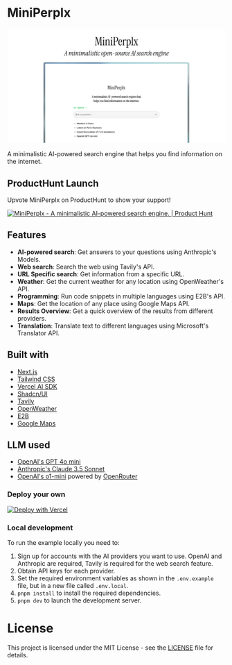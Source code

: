 # MiniPerplx

![MiniPerplx](/app/opengraph-image.png)

A minimalistic AI-powered search engine that helps you find information on the internet.

## ProductHunt Launch

Upvote MiniPerplx on ProductHunt to show your support!

<a href="https://www.producthunt.com/posts/miniperplx?embed=true&utm_source=badge-featured&utm_medium=badge&utm_souce=badge-miniperplx" target="_blank"><img src="https://api.producthunt.com/widgets/embed-image/v1/featured.svg?post_id=481378&theme=light" alt="MiniPerplx - A&#0032;minimalistic&#0032;AI&#0045;powered&#0032;search&#0032;engine&#0046; | Product Hunt" style="width: 250px; height: 54px;" width="250" height="54" /></a>

## Features

- **AI-powered search**: Get answers to your questions using Anthropic's Models.
- **Web search**: Search the web using Tavily's API.
- **URL Specific search**: Get information from a specific URL.
- **Weather**: Get the current weather for any location using OpenWeather's API.
- **Programming**: Run code snippets in multiple languages using E2B's API.
- **Maps**: Get the location of any place using Google Maps API.
- **Results Overview**: Get a quick overview of the results from different providers.
- **Translation**: Translate text to different languages using Microsoft's Translator API.

## Built with
- [Next.js](https://nextjs.org/)
- [Tailwind CSS](https://tailwindcss.com/)
- [Vercel AI SDK](https://sdk.vercel.ai/docs)
- [Shadcn/UI](https://ui.shadcn.com/)
- [Tavily](https://tavily.com/)
- [OpenWeather](https://openweathermap.org/)
- [E2B](https://e2b.dev/)
- [Google Maps](https://developers.google.com/maps)

## LLM used
- [OpenAI's GPT 4o mini](https://openai.com/index/gpt-4o-mini-advancing-cost-efficient-intelligence/)
- [Anthropic's Claude 3.5 Sonnet](https://www.anthropic.com/news/claude-3-5-sonnet/)
- [OpenAI's o1-mini](https://openai.com/index/openai-o1-mini-advancing-cost-efficient-reasoning/) powered by [OpenRouter](https://openrouter.ai/models/openai/o1-mini)

### Deploy your own

[![Deploy with Vercel](https://vercel.com/button)](https://vercel.com/new/clone?repository-url=https%3A%2F%2Fgithub.com%2Fzaidmukaddam%2Fminiperplx&env=OPENAI_API_KEY,ANTHROPIC_API_KEY,GROQ_API_KEY,TAVILY_API_KEY,OPENWEATHER_API_KEY,E2B_API_KEY&envDescription=API%20keys%20needed%20for%20application)

### Local development

To run the example locally you need to:

1. Sign up for accounts with the AI providers you want to use. OpenAI and Anthropic are required, Tavily is required for the web search feature.
2. Obtain API keys for each provider.
3. Set the required environment variables as shown in the `.env.example` file, but in a new file called `.env.local`.
4. `pnpm install` to install the required dependencies.
5. `pnpm dev` to launch the development server.

# License

This project is licensed under the MIT License - see the [LICENSE](LICENSE) file for details.

